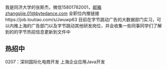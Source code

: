 我是同济大学的张斯杰，微信15801782001，邮箱zhangsijie.01@bytedance.com 全职位内推链接https://job.toutiao.com/s/Jwuwp63 目前在字节跳动广告的大数据部门实习，可以内推上海的广告部门以及字节跳动其他研发岗位，并会收集一些同事同学们了解到的的字节热招信息更新到文件中
## 热招中
0207：深圳国际化电商开发 上海企业应用Java开发